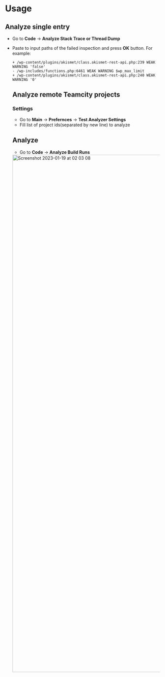 # Usage
## Analyze single entry
- Go to **Code** -> **Analyze Stack Trace or Thread Dump**
- Paste to input paths of the failed inspection and press **OK** button. For example:
  ```	
  + /wp-content/plugins/akismet/class.akismet-rest-api.php:239 WEAK WARNING 'false'
  - /wp-includes/functions.php:6461 WEAK WARNING $wp_max_limit
  + /wp-content/plugins/akismet/class.akismet-rest-api.php:240 WEAK WARNING '0'
  ```
  ## Analyze remote Teamcity projects

  ### Settings
  - Go to **Main** -> **Prefernces** -> **Test Analyzer Settings**
  - Fill list of project ids(separated by new line) to analyze
  ## Analyze
  - Go to **Code** -> **Analyze Build Runs**
  <img width="1680" alt="Screenshot 2023-01-19 at 02 03 08" src="https://user-images.githubusercontent.com/5507490/213305277-6a72183b-a195-4658-8dce-65747fd1fd54.png">
  
  

